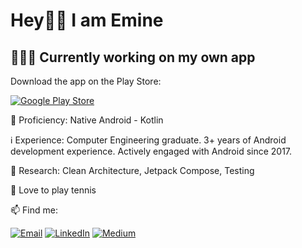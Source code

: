# Hey🖖🏽 I am Emine

## 👩🏻‍💻 Currently working on my own app

Download the app on the Play Store: 

[![Google Play Store](https://img.shields.io/badge/Google%20Play-Download-brightgreen)](https://play.google.com/store/apps/details?id=com.eminesa.chatbotassistant)


👀 Proficiency: Native Android - Kotlin 

ℹ️ Experience: Computer Engineering graduate. 3+ years of Android development experience. Actively engaged with Android since 2017.

🌱 Research: Clean Architecture, Jetpack Compose, Testing

🎾 Love to play tennis 

📫 Find me:

[![Email](https://img.shields.io/badge/Email-Contact-success)](mailto:eminesa34@gmail.com) [![LinkedIn](https://img.shields.io/badge/LinkedIn-Profile-blue)](https://www.linkedin.com/in/eminesa) [![Medium](https://img.shields.io/badge/Medium-Blog-black)](https://medium.com/@eminesa)
